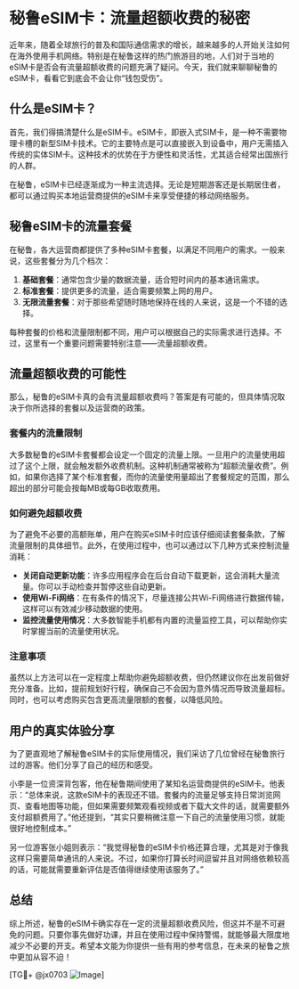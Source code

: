 # 秘鲁eSIM卡：流量超额收费的秘密

近年来，随着全球旅行的普及和国际通信需求的增长，越来越多的人开始关注如何在海外使用手机网络。特别是在秘鲁这样的热门旅游目的地，人们对于当地的eSIM卡是否会有流量超额收费的问题充满了疑问。今天，我们就来聊聊秘鲁的eSIM卡，看看它到底会不会让你“钱包受伤”。

## 什么是eSIM卡？

首先，我们得搞清楚什么是eSIM卡。eSIM卡，即嵌入式SIM卡，是一种不需要物理卡槽的新型SIM卡技术。它的主要特点是可以直接嵌入到设备中，用户无需插入传统的实体SIM卡。这种技术的优势在于方便性和灵活性，尤其适合经常出国旅行的人群。

在秘鲁，eSIM卡已经逐渐成为一种主流选择。无论是短期游客还是长期居住者，都可以通过购买本地运营商提供的eSIM卡来享受便捷的移动网络服务。

## 秘鲁eSIM卡的流量套餐

在秘鲁，各大运营商都提供了多种eSIM卡套餐，以满足不同用户的需求。一般来说，这些套餐分为几个档次：

1. **基础套餐**：通常包含少量的数据流量，适合短时间内的基本通讯需求。
2. **标准套餐**：提供更多的流量，适合需要频繁上网的用户。
3. **无限流量套餐**：对于那些希望随时随地保持在线的人来说，这是一个不错的选择。

每种套餐的价格和流量限制都不同，用户可以根据自己的实际需求进行选择。不过，这里有一个重要问题需要特别注意——流量超额收费。

## 流量超额收费的可能性

那么，秘鲁的eSIM卡真的会有流量超额收费吗？答案是有可能的，但具体情况取决于你所选择的套餐以及运营商的政策。

### 套餐内的流量限制

大多数秘鲁的eSIM卡套餐都会设定一个固定的流量上限。一旦用户的流量使用超过了这个上限，就会触发额外收费机制。这种机制通常被称为“超额流量收费”。例如，如果你选择了某个标准套餐，而你的流量使用量超出了套餐规定的范围，那么超出的部分可能会按每MB或每GB收取费用。

### 如何避免超额收费

为了避免不必要的高额账单，用户在购买eSIM卡时应该仔细阅读套餐条款，了解流量限制的具体细节。此外，在使用过程中，也可以通过以下几种方式来控制流量消耗：

- **关闭自动更新功能**：许多应用程序会在后台自动下载更新，这会消耗大量流量。你可以手动检查并暂停这些自动更新。
- **使用Wi-Fi网络**：在有条件的情况下，尽量连接公共Wi-Fi网络进行数据传输，这样可以有效减少移动数据的使用。
- **监控流量使用情况**：大多数智能手机都有内置的流量监控工具，可以帮助你实时掌握当前的流量使用状况。

### 注意事项

虽然以上方法可以在一定程度上帮助你避免超额收费，但仍然建议你在出发前做好充分准备。比如，提前规划好行程，确保自己不会因为意外情况而导致流量超标。同时，也可以考虑购买包含更高流量限额的套餐，以降低风险。

## 用户的真实体验分享

为了更直观地了解秘鲁eSIM卡的实际使用情况，我们采访了几位曾经在秘鲁旅行过的游客。他们分享了自己的经历和感受。

小李是一位资深背包客，他在秘鲁期间使用了某知名运营商提供的eSIM卡。他表示：“总体来说，这款eSIM卡的表现还不错。套餐内的流量足够支持日常浏览网页、查看地图等功能，但如果需要频繁观看视频或者下载大文件的话，就需要额外支付超额费用了。”他还提到，“其实只要稍微注意一下自己的流量使用习惯，就能很好地控制成本。”

另一位游客张小姐则表示：“我觉得秘鲁的eSIM卡价格还算合理，尤其是对于像我这样只需要简单通讯的人来说。不过，如果你打算长时间逗留并且对网络依赖较高的话，可能就需要重新评估是否值得继续使用该服务了。”

## 总结

综上所述，秘鲁的eSIM卡确实存在一定的流量超额收费风险，但这并不是不可避免的问题。只要你事先做好功课，并且在使用过程中保持警惕，就能够最大限度地减少不必要的开支。希望本文能为你提供一些有用的参考信息，在未来的秘鲁之旅中更加从容不迫！

[TG💪+ @jx0703 ![Image](https://github.com/user-attachments/assets/dbca1d08-cadb-493c-b0ec-ad6f7a83f270)]